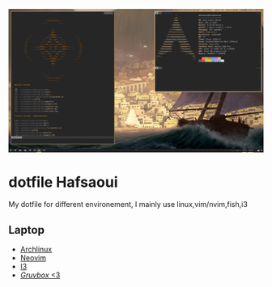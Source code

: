 ![cover](./laptop/laptopscreenshot.png)

# dotfile Hafsaoui
My dotfile for different environement, I mainly use linux,vim/nvim,fish,i3

## Laptop
- <a href="https://archlinux.org/"> Archlinux</a>
- <a href="http://neovim.io/"> Neovim</a>
- <a href="https://i3wm.org/"> I3
- <a href="https://github.com/morhetz/gruvbox" a> *Gruvbox* <3

